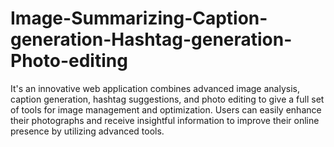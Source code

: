 # Image-Summarizing-Caption-generation-Hashtag-generation-Photo-editing
It's an innovative web application combines advanced image analysis,
caption generation, hashtag suggestions, and photo editing to give a full set of tools for image management and optimization. Users can
easily enhance their photographs and receive insightful information to improve their online presence by utilizing advanced tools.
